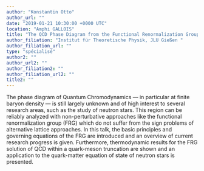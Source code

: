 ```yaml
---
author: "Konstantin Otto"
author_url: ""
date: "2019-01-21 10:30:00 +0000 UTC"
location: "Amphi GALLOIS"
title: "The QCD Phase Diagram from the Functional Renormalization Group"
author_filiation: "Institut für Theoretische Physik, JLU Gießen "
author_filiation_url: ""
type: "spécialisé"
author2: ""
author_url2: ""
author_filiation2: ""
author_filiation_url2: ""
title2: ""
---
```

The phase diagram of Quantum Chromodynamics — in particular at finite baryon density — is still largely unknown and of high interest to several research areas, such as the study of neutron stars. This region can be reliably analyzed with non-perturbative approaches like the functional renormalization group (FRG) which do not suffer from the sign problems of alternative lattice approaches.  In this talk, the basic principles and governing equations of the FRG are introduced and an overview of current research progress is given. Furthermore, thermodynamic results for the FRG solution of QCD within a quark-meson truncation are shown and an application to the quark-matter equation of state of neutron stars is presented.
